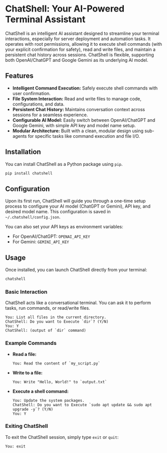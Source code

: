 # ChatShell: Your AI-Powered Terminal Assistant

ChatShell is an intelligent AI assistant designed to streamline your terminal interactions, especially for server deployment and automation tasks. It operates with root permissions, allowing it to execute shell commands (with your explicit confirmation for safety), read and write files, and maintain a persistent chat history across sessions. ChatShell is flexible, supporting both OpenAI/ChatGPT and Google Gemini as its underlying AI model.

## Features

*   **Intelligent Command Execution:** Safely execute shell commands with user confirmation.
*   **File System Interaction:** Read and write files to manage code, configurations, and data.
*   **Persistent Chat History:** Maintains conversation context across sessions for a seamless experience.
*   **Configurable AI Model:** Easily switch between OpenAI/ChatGPT and Google Gemini, with simple API key and model name setup.
*   **Modular Architecture:** Built with a clean, modular design using sub-agents for specific tasks like command execution and file I/O.

## Installation

You can install ChatShell as a Python package using `pip`.

```bash
pip install chatshell
```

## Configuration

Upon its first run, ChatShell will guide you through a one-time setup process to configure your AI model (ChatGPT or Gemini), API key, and desired model name. This configuration is saved in `~/.chatshell/config.json`.

You can also set your API keys as environment variables:
*   For OpenAI/ChatGPT: `OPENAI_API_KEY`
*   For Gemini: `GEMINI_API_KEY`

## Usage

Once installed, you can launch ChatShell directly from your terminal:

```bash
chatshell
```

### Basic Interaction

ChatShell acts like a conversational terminal. You can ask it to perform tasks, run commands, or read/write files.

```
You: List all files in the current directory.
ChatShell: Do you want to Execute `dir`? (Y/N)
You: Y
ChatShell: (output of `dir` command)
```

### Example Commands

*   **Read a file:**
    ```
    You: Read the content of `my_script.py`
    ```
*   **Write to a file:**
    ```
    You: Write "Hello, World!" to `output.txt`
    ```
*   **Execute a shell command:**
    ```
    You: Update the system packages.
    ChatShell: Do you want to Execute `sudo apt update && sudo apt upgrade -y`? (Y/N)
    You: Y
    ```

### Exiting ChatShell

To exit the ChatShell session, simply type `exit` or `quit`:

```
You: exit
```
